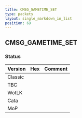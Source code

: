 ```yaml
---
title: CMSG_GAMETIME_SET
type: packets
layout: single_markdown_in_list
position: 69
---
```


## CMSG_GAMETIME_SET

### Status

Version    | Hex        | Comment
---------- | ---------- | ---------- 
Classic    |            |
TBC        |            |
WotLK      |            |
Cata       |            |
MoP        |            |